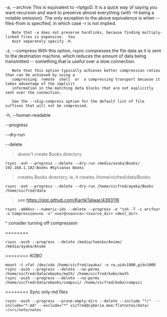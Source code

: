 -a, --archive
       This is equivalent to -rlptgoD. It is a quick way  of  saying  you  want  recursion  and  want  to
       preserve  almost  everything  (with -H being a notable omission).  The only exception to the above
       equivalence is when --files-from is specified, in which case -r is not implied.

       Note that -a does not preserve hardlinks, because finding multiply-linked files is expensive.  You
       must separately specify -H.
       
-z, --compress
       With  this  option, rsync compresses the file data as it is sent to the destination machine, which
       reduces the amount of data being transmitted -- something that is useful over a slow connection.

       Note that this option typically achieves better compression ratios than can be achieved by using a
       compressing  remote  shell  or  a compressing transport because it takes advantage of the implicit
       information in the matching data blocks that are not explicitly sent over the connection.

       See the --skip-compress option for the default list of file suffixes that will not be compressed.
       
-h, --human-readable

--progress

--dry-run

--delete

> doesn't create Books directory
```
rsync -avh --progress --delete --dry-run /media/asuka/Books/ 192.168.1.102:Books #Sylvanas Books
```

> creates Books directory, ie, it creates /home/vicfred/data/Books
```
rsync -avh --progress --delete --dry-run /home/vicfred/ayaka/Books /home/vicfred/data
```

> see https://gist.github.com/KartikTalwar/4393116
```
rsync -aHAXxv --numeric-ids --delete --progress -e "ssh -T -c arcfour -o Compression=no -x" user@<source>:<source_dir> <dest_dir>
```

^ consider turning off compression


========
```
rsync -avzh --progress --delete /media/tomiko/Anime/ /media/ayaka/Anime
```

======== KOBO
```
mount -t vfat /dev/sda /home/vicfred/ayaka/ -o rw,uid=1000,gid=1000
rsync -avzh --progress --delete --no-perms /home/vicfred/data/ebooks/math/ /home/vicfred/kobo/math
rsync -avzh --progress --delete --no-perms /home/vicfred/data/ebooks/compsci/ /home/vicfred/kobo/compsci
```

======== Sync only md files
```
rsync -avzh --progress --prune-empty-dirs --delete --include "*/"  --include="*.md" --exclude="*" vicfred@cyberia.moe:flatnotes/data/ ~/src/noto/notes
```